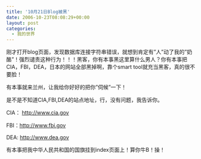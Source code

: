 ```yaml
---
title: '10月21日Blog被黑'
date: 2006-10-23T08:08:29+00:00
layout: post
categories:
  - 我的世界
---
```


刚才打开blog页面，发现数据库连接字符串错误，就想到肯定有&#8221;人&#8221;动了我的&#8221;奶酪&#8221;！强烈谴责这种行为！！！黑客，你有本事黑这里算什么男人？你有本事把CIA，FBI，DEA，日本的网站全部黑掉啊，靠个smart tool就充当黑客，真的很不要脸！

有本事就来兰州，让我给你好好的把你&#8221;伺候&#8221;一下！

是不是不知道CIA,FBI,DEA的站点地址，行，没有问题，我告诉你。

CIA： <http://www.cia.gov>

FBI：<http://www.fbi.gov>

DEA: <http://www.dea.gov>

有本事把我中华人民共和国的国旗挂到index页面上！算你牛B！操！
